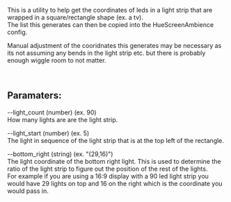 ﻿This is a utility to help get the coordinates of leds in a light strip that are wrapped in a square/rectangle shape (ex. a tv).\
The list this generates can then be copied into the HueScreenAmbience config.

Manual adjustment of the cooridnates this generates may be necessary as its not assuming any bends in the light strip etc. but there is probably enough wiggle room to not matter.

&nbsp;

## Paramaters:

--light_count (number) (ex. 90)\
How many lights are are the light strip.

--light_start (number) (ex. 5)\
The light in sequence of the light strip that is at the top left of the rectangle.

--bottom_right (string) (ex. "(29,16)")\
The light coordinate of the bottom right light. This is used to determine the ratio of the light strip to figure out the position of the rest of the lights.\
For example if you are using a 16:9 display with a 90 led light strip you would have 29 lights on top and 16 on the right which is the coordinate you would pass in.

